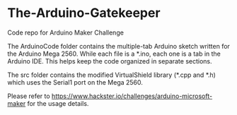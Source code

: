 # The-Arduino-Gatekeeper
Code repo for Arduino Maker Challenge

The ArduinoCode folder contains the multiple-tab Arduino sketch written for the Arduino Mega 2560. While each file is a  *.ino, each one is a tab in the Arduino IDE. This helps keep the code organized in separate sections.

The src folder contains the modified VirtualShield library (*.cpp and *.h) which uses the Serial1 port on the Mega 2560.

Please refer to https://www.hackster.io/challenges/arduino-microsoft-maker for the usage details.

